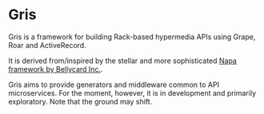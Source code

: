 # Gris

Gris is a framework for building Rack-based hypermedia APIs using Grape, Roar and ActiveRecord.

It is derived from/inspired by the stellar and more sophisticated [Napa framework by Bellycard Inc.](https://github.com/bellycard/napa).

Gris aims to provide generators and middleware common to API microservices. For the moment, however, it is in development and primarily exploratory. Note that the ground may shift.
